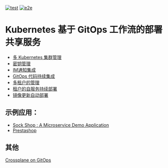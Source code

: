 [![test](https://github.com/zxkane/eks-gitops/actions/workflows/test.yaml/badge.svg)](https://github.com/zxkane/eks-gitops/actions/workflows/test.yaml)
[![e2e](https://github.com/zxkane/eks-gitops/actions/workflows/e2e.yaml/badge.svg)](https://github.com/zxkane/eks-gitops/actions/workflows/e2e.yaml)

# Kubernetes 基于 GitOps 工作流的部署共享服务

- [多 Kubernetes 集群管理](https://kane.mx/posts/gitops/flux-in-action-1/#1-kubernetes-%E9%9B%86%E7%BE%A4%E5%AE%89%E8%A3%85%E9%85%8D%E7%BD%AE-flux)
- [密钥管理](https://kane.mx/posts/gitops/flux-in-action-1/#3-%E5%AF%86%E9%92%A5%E7%9A%84%E7%AE%A1%E7%90%86)
- [IM通知集成](https://kane.mx/posts/gitops/flux-in-action-1/#4-%E9%80%9A%E7%9F%A5%E9%9B%86%E6%88%90)
- [GitOps 代码持续集成](https://kane.mx/posts/gitops/flux-in-action-1/#5-gitops-%E4%BB%A3%E7%A0%81%E7%9A%84-ci)
- [多租户的管理](https://kane.mx/posts/gitops/flux-in-action-2/#%E4%B8%89%E7%A7%9F%E6%88%B7%E7%9A%84%E9%9B%86%E7%BE%A4%E8%B5%84%E6%BA%90%E7%AE%A1%E7%90%86)
- [租户的自服务持续部署](https://kane.mx/posts/gitops/flux-in-action-2/#%E5%9B%9B%E7%A7%9F%E6%88%B7%E9%9A%94%E7%A6%BB%E4%B8%94%E8%87%AA%E6%9C%8D%E5%8A%A1%E7%9A%84%E5%BA%94%E7%94%A8%E6%8C%81%E7%BB%AD%E9%83%A8%E7%BD%B2)
- [镜像更新自动部署](https://kane.mx/posts/gitops/flux-in-action-2/#%E4%BA%94%E8%87%AA%E5%8A%A8%E5%8F%91%E5%B8%83%E9%95%9C%E5%83%8F%E6%9B%B4%E6%96%B0)
 
## 示例应用：

- [Sock Shop : A Microservice Demo Application](https://github.com/microservices-demo/microservices-demo)
- [Prestashop](https://github.com/bitnami/charts/tree/master/bitnami/prestashop)

## 其他

[Crossplane on GitOps](https://kane.mx/posts/gitops/crossplane-meets-gitops/)